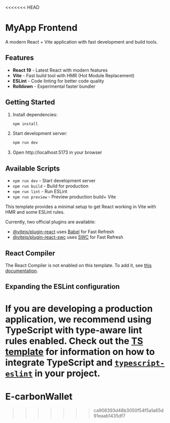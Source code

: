 <<<<<<< HEAD
# MyApp Frontend

A modern React + Vite application with fast development and build tools.

## Features

- **React 19** - Latest React with modern features
- **Vite** - Fast build tool with HMR (Hot Module Replacement)
- **ESLint** - Code linting for better code quality
- **Rolldown** - Experimental faster bundler

## Getting Started

1. Install dependencies:
   ```bash
   npm install
   ```

2. Start development server:
   ```bash
   npm run dev
   ```

3. Open http://localhost:5173 in your browser

## Available Scripts

- `npm run dev` - Start development server
- `npm run build` - Build for production
- `npm run lint` - Run ESLint
- `npm run preview` - Preview production build+ Vite

This template provides a minimal setup to get React working in Vite with HMR and some ESLint rules.

Currently, two official plugins are available:

- [@vitejs/plugin-react](https://github.com/vitejs/vite-plugin-react/blob/main/packages/plugin-react) uses [Babel](https://babeljs.io/) for Fast Refresh
- [@vitejs/plugin-react-swc](https://github.com/vitejs/vite-plugin-react/blob/main/packages/plugin-react-swc) uses [SWC](https://swc.rs/) for Fast Refresh

## React Compiler

The React Compiler is not enabled on this template. To add it, see [this documentation](https://react.dev/learn/react-compiler/installation).

## Expanding the ESLint configuration

If you are developing a production application, we recommend using TypeScript with type-aware lint rules enabled. Check out the [TS template](https://github.com/vitejs/vite/tree/main/packages/create-vite/template-react-ts) for information on how to integrate TypeScript and [`typescript-eslint`](https://typescript-eslint.io) in your project.
=======
# E-carbonWallet
>>>>>>> ca908393d48b3050f54f5a1a65d91eaab1435df7
